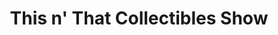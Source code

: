 ---
title: "This n' That Collectibles Show"
url: /fresno/this-n-that-collectibles-show/
shop: collector
---